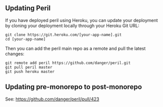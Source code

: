 ## Updating Peril

If you have deployed peril using Heroku, you can update your deployment by cloning your deployment locally through your Heroku Git URL:

```
git clone https://git.heroku.com/[your-app-name].git
cd [your-app-name]
```

Then you can add the peril main repo as a remote and pull the latest changes:
```
git remote add peril https://github.com/danger/peril.git
git pull peril master
git push heroku master
```


## Updating pre-monorepo to post-monorepo

See: https://github.com/danger/peril/pull/423
